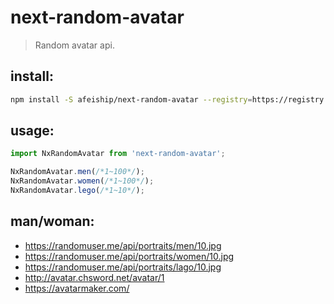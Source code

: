 # next-random-avatar
> Random avatar api.

## install:
```bash
npm install -S afeiship/next-random-avatar --registry=https://registry.npm.taobao.org
```

## usage:
```js
import NxRandomAvatar from 'next-random-avatar';

NxRandomAvatar.men(/*1~100*/);
NxRandomAvatar.women(/*1~100*/);
NxRandomAvatar.lego(/*1~10*/);
```

## man/woman:
+ https://randomuser.me/api/portraits/men/10.jpg
+ https://randomuser.me/api/portraits/women/10.jpg
+ https://randomuser.me/api/portraits/lago/10.jpg
+ http://avatar.chsword.net/avatar/1
+ https://avatarmaker.com/
